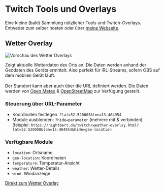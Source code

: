 # Twitch Tools und Overlays

Eine kleine (bald) Sammlung nützlicher Tools und Twitch-Overlays. Entweder zum selber hosten oder über [meine Webseite](https://nightbert.de).

## Wetter Overlay
![Vorschau des Wetter Overlays](https://nightbert.de/twitch/thumbnails/weather-overlay.png)

Zeigt aktuelle Wetterdaten des Orts an. Die Daten werden anhand der Geodaten des Geräts ermittelt. Also perfekt für IRL-Streams, sofern OBS auf dem mobilen Gerät läuft.<br><br>
Der Standort kann aber auch über die URL definiert werden. Die Daten werden von <a href="https://open-meteo.com/" target="_blank" rel="noopener">Open Meteo</a> & <a href="https://openstreetmap.org" target="_blank" rel="noopener">OpenStreetMap</a> zur Verfügung gestellt.

### Steuerung über URL-Parameter

- Koordinaten festlegen: `?lat=52.520008&lon=13.404954`
- Module ausblenden: `?hide=parameter` (mehrere mit & verbinden)  
Beispiel: `https://nightbert.de/twitch/weather-overlay.html?lat=52.520008&lon=13.404954&hide=geo-location`

### Verfügbare Module

- `location`: Ortsname
- `geo-location`: Koordinaten  
- `temperature`: Temperatur-Ansicht
- `weather`: Wetter-Details
- `wind`: Windanzeige

[Direkt zum Wetter Overlay](https://nightbert.de/twitch/weather-overlay.html)
